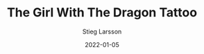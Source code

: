 ---
title: The Girl With The Dragon Tattoo
book: the-girl-with-the-dragon-tattoo
author: Stieg Larsson
kindle: false
spoilers: false
date: 2022-01-05
---